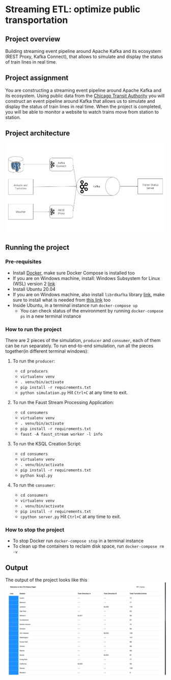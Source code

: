 
# Streaming ETL: optimize public transportation

## Project overview

Building streaming event pipeline around Apache Kafka and its ecosystem (REST Proxy, Kafka Connect), that allows to simulate and display the status of train lines in real time. 

## Project assignment

You are constructing a streaming event pipeline around Apache Kafka and its ecosystem. Using public data from the [Chicago Transit Authority](https://www.transitchicago.com/data/) you will construct an event pipeline around Kafka that allows us to simulate and display the status of train lines in real time.
When the project is completed, you will be able to monitor a website to watch trains move from station to station.

## Project architecture

![Architecture for the project](/images/diagram.png)

## Running the project

### Pre-requisites

- Install [Docker](https://docs.docker.com/engine/install/), make sure Docker Compose is installed too
- If you are on Windows machine, install: Windows Subsystem for Linux (WSL) version 2 [link](https://learn.microsoft.com/en-us/windows/wsl/install)
- Install Ubuntu 20.04
- If you are on Windows machine, also install `librdkafka` library [link](https://github.com/confluentinc/librdkafka), make sure to install what is needed from [this link](https://docs.confluent.io/platform/current/installation/installing_cp/deb-ubuntu.html#get-the-software) too
- Inside Ubuntu, in a terminal instance run `docker-compose up`
    - You can check status of the environment by running `docker-compose ps` in a new terminal instance

### How to run the project

There are 2 pieces of the simulation, `producer` and `consumer`, each of them can be run separately. To run end-to-end simulation, run all the pieces together(in different terminal windows): 
1. To run the `producer`:
    - `cd producers`
    - `virtualenv venv`
    - `. venv/bin/activate`
    - `pip install -r requirements.txt`
    - `python simulation.py`
Hit `Ctrl+C` at any time to exit.

2. To run the Faust Stream Processing Application:
    - `cd consumers`
    - `virtualenv venv`
    - `. venv/bin/activate`
    - `pip install -r requirements.txt`
    - `faust -A faust_stream worker -l info`

3. To run the KSQL Creation Script:
    - `cd consumers`
    - `virtualenv venv`
    - `. venv/bin/activate`
    - `pip install -r requirements.txt`
    - `python ksql.py`

4. To run the `consumer`:
    - `cd consumers`
    - `virtualenv venv`
    - `. venv/bin/activate`
    - `pip install -r requirements.txt`
    - `cpython server.py`
Hit `Ctrl+C` at any time to exit.

### How to stop the project
- To stop Docker run `docker-compose stop` in a terminal instance
- To clean up the containers to reclaim disk space, run `docker-compose rm -v`

## Output

The output of the project looks like this
![Project output](/images/ui.png)